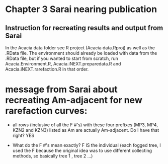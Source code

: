 # Chapter 3 Sarai nearing publication

## Instruction for recreating results and output from Sarai

In the Acacia data folder see R project (Acacia data.Rproj) as well as the .RData file. The environment should already be loaded with data from the .RData file, but if you wanted to start from scratch, run Acacia.Environment.R, Acacia.iNEXT.preparedata.R
and Acacia.iNEXT.rarefaction.R in that order.


# message from Sarai about recreating Am-adjacent for new rarefaction curves:

 - all rows (inclusive of all the F #'s) with these four prefixes (MP3, MP4, KZN2 and KZN3) listed as Am are actually Am-adjacent.  Do I have that right? YES

 - What do the F #'s mean exactly? F IS the individual (each fogged tree, I used the F because the original idea was to use different collecting methods, so basically tree 1 , tree 2 ...)
